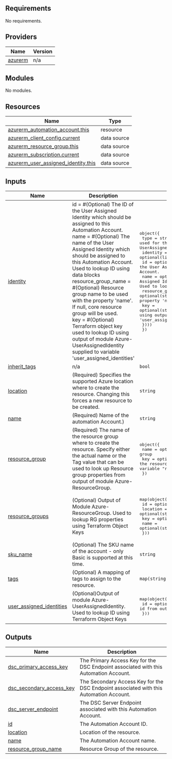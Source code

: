 <!-- BEGIN_TF_DOCS -->
## Requirements

No requirements.

## Providers

| Name | Version |
|------|---------|
| <a name="provider_azurerm"></a> [azurerm](#provider\_azurerm) | n/a |

## Modules

No modules.

## Resources

| Name | Type |
|------|------|
| [azurerm_automation_account.this](https://registry.terraform.io/providers/hashicorp/azurerm/latest/docs/resources/automation_account) | resource |
| [azurerm_client_config.current](https://registry.terraform.io/providers/hashicorp/azurerm/latest/docs/data-sources/client_config) | data source |
| [azurerm_resource_group.this](https://registry.terraform.io/providers/hashicorp/azurerm/latest/docs/data-sources/resource_group) | data source |
| [azurerm_subscription.current](https://registry.terraform.io/providers/hashicorp/azurerm/latest/docs/data-sources/subscription) | data source |
| [azurerm_user_assigned_identity.this](https://registry.terraform.io/providers/hashicorp/azurerm/latest/docs/data-sources/user_assigned_identity) | data source |

## Inputs

| Name | Description | Type | Default | Required |
|------|-------------|------|---------|:--------:|
| <a name="input_identity"></a> [identity](#input\_identity) | id                  = #(Optional) The ID of the User Assigned Identity which should be assigned to this Automation Account.<br>      name                = #(Optional) The name of the User Assigned Identity which should be assigned to this Automation Account. Used to lookup ID using data blocks<br>      resource\_group\_name = #(Optional) Resource group name to be used with the property 'name'. If null, core resource group will be used.<br>      key                 = #(Optional) Terraform object key used to lookup ID using output of module Azure-UserAssignedIdentity supplied to variable 'user\_assigned\_identities' | <pre>object({<br>    type = string # (Required) The type of identity used for this Automation Account. Possible values are SystemAssigned, UserAssigned and SystemAssigned, UserAssigned.<br>    identity = optional(list(object({<br>      id                  = optional(string)  #(Optional) The ID of the User Assigned Identity which should be assigned to this Automation Account.<br>      name                = optional(string)  #(Optional) The name of the User Assigned Identity which should be assigned to this Automation Account. Used to lookup ID using data blocks<br>      resource_group_name = optional(string)  #(Optional) Resource group name to be used with the property 'name'. If null, core resource group will be used.<br>      key                 = optional(string)  #(Optional) Terraform object key used to lookup ID using output of module Azure-UserAssignedIdentity supplied to variable 'user_assigned_identities'<br>    })))<br>  })</pre> | `null` | no |
| <a name="input_inherit_tags"></a> [inherit\_tags](#input\_inherit\_tags) | n/a | `bool` | `false` | no |
| <a name="input_location"></a> [location](#input\_location) | (Required) Specifies the supported Azure location where to create the resource. Changing this forces a new resource to be created. | `string` | n/a | yes |
| <a name="input_name"></a> [name](#input\_name) | (Required) Name of the automation Account.) | `string` | n/a | yes |
| <a name="input_resource_group"></a> [resource\_group](#input\_resource\_group) | (Required) The name of the resource group where to create the resource. Specify either the actual name or the Tag value that can be used to look up Resource group properties from output of module Azure-ResourceGroup. | <pre>object({<br>    name = optional(string) # Name of the resource group<br>    key  = optional(string) # Terraform Object Key to use to find the resource group from output of module Azure-ResourceGroup supplied to variable "resource_groups"<br>  })</pre> | n/a | yes |
| <a name="input_resource_groups"></a> [resource\_groups](#input\_resource\_groups) | (Optional) Output of Module Azure-ResourceGroup. Used to lookup RG properties using Terraform Object Keys | <pre>map(object({<br>    id       = optional(string)<br>    location = optional(string)<br>    key      = optional(map(string))<br>    name     = optional(string)<br>  }))</pre> | `{}` | no |
| <a name="input_sku_name"></a> [sku\_name](#input\_sku\_name) | (Optional) The SKU name of the account - only Basic is supported at this time. | `string` | `"Basic"` | no |
| <a name="input_tags"></a> [tags](#input\_tags) | (Optional) A mapping of tags to assign to the resource. | `map(string)` | `{}` | no |
| <a name="input_user_assigned_identities"></a> [user\_assigned\_identities](#input\_user\_assigned\_identities) | (Optional)Output of module Azure-UserAssignedIdentity. Used to lookup ID using Terraform Object Keys | <pre>map(object({<br>    id = optional(string) #(Optional) The property id from output of module Azure-UserAssignedIdentity<br>  }))</pre> | `{}` | no |

## Outputs

| Name | Description |
|------|-------------|
| <a name="output_dsc_primary_access_key"></a> [dsc\_primary\_access\_key](#output\_dsc\_primary\_access\_key) | The Primary Access Key for the DSC Endpoint associated with this Automation Account. |
| <a name="output_dsc_secondary_access_key"></a> [dsc\_secondary\_access\_key](#output\_dsc\_secondary\_access\_key) | The Secondary Access Key for the DSC Endpoint associated with this Automation Account. |
| <a name="output_dsc_server_endpoint"></a> [dsc\_server\_endpoint](#output\_dsc\_server\_endpoint) | The DSC Server Endpoint associated with this Automation Account. |
| <a name="output_id"></a> [id](#output\_id) | The Automation Account ID. |
| <a name="output_location"></a> [location](#output\_location) | Location of the resource. |
| <a name="output_name"></a> [name](#output\_name) | The Automation Account name. |
| <a name="output_resource_group_name"></a> [resource\_group\_name](#output\_resource\_group\_name) | Resource Group of the resource. |
<!-- END_TF_DOCS -->